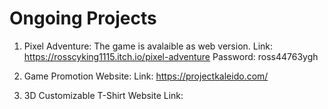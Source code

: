# Ongoing Projects
1. Pixel Adventure:
The game is avalaible as web version.
Link: https://rosscyking1115.itch.io/pixel-adventure
Password: ross44763ygh

2. Game Promotion Website:
Link: https://projectkaleido.com/

3. 3D Customizable T-Shirt Website
Link:
